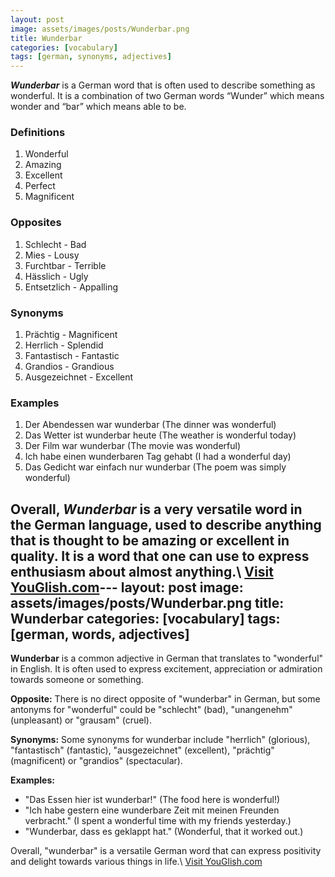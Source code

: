 ```yaml
---
layout: post
image: assets/images/posts/Wunderbar.png
title: Wunderbar
categories: [vocabulary]
tags: [german, synonyms, adjectives]
---
```

_**Wunderbar**_ is a German word that is often used to describe something as wonderful. It is a combination of two German words “Wunder” which means wonder and “bar” which means able to be. 

### Definitions
1. Wonderful
2. Amazing
3. Excellent
4. Perfect
5. Magnificent

### Opposites
1. Schlecht - Bad
2. Mies - Lousy
3. Furchtbar - Terrible
4. Hässlich - Ugly
5. Entsetzlich - Appalling

### Synonyms
1. Prächtig - Magnificent
2. Herrlich - Splendid
3. Fantastisch - Fantastic
4. Grandios - Grandious
5. Ausgezeichnet - Excellent

### Examples
1. Der Abendessen war wunderbar (The dinner was wonderful)
2. Das Wetter ist wunderbar heute (The weather is wonderful today)
3. Der Film war wunderbar (The movie was wonderful)
4. Ich habe einen wunderbaren Tag gehabt (I had a wonderful day)
5. Das Gedicht war einfach nur wunderbar (The poem was simply wonderful)

Overall, _**Wunderbar**_ is a very versatile word in the German language, used to describe anything that is thought to be amazing or excellent in quality. It is a word that one can use to express enthusiasm about almost anything.\ <a id="yg-widget-0" class="youglish-widget" data-query="Wunderbar" data-lang="german" data-components="8412" data-auto-start="0" data-bkg-color="theme_light" data-title="How%20to%20pronounce%20Wunderbar%20in%20German"  rel="nofollow" href="https://youglish.com">Visit YouGlish.com</a><script async src="https://youglish.com/public/emb/widget.js" charset="utf-8"></script>---
layout: post
image: assets/images/posts/Wunderbar.png
title: Wunderbar
categories: [vocabulary]
tags: [german, words, adjectives]
---

**Wunderbar** is a common adjective in German that translates to "wonderful" in English. It is often used to express excitement, appreciation or admiration towards someone or something. 

**Opposite:** There is no direct opposite of "wunderbar" in German, but some antonyms for "wonderful" could be "schlecht" (bad), "unangenehm" (unpleasant) or "grausam" (cruel). 

**Synonyms:** Some synonyms for wunderbar include "herrlich" (glorious), "fantastisch" (fantastic), "ausgezeichnet" (excellent), "prächtig" (magnificent) or "grandios" (spectacular).

**Examples:**

- "Das Essen hier ist wunderbar!" (The food here is wonderful!)
- "Ich habe gestern eine wunderbare Zeit mit meinen Freunden verbracht." (I spent a wonderful time with my friends yesterday.)
- "Wunderbar, dass es geklappt hat." (Wonderful, that it worked out.)

Overall, "wunderbar" is a versatile German word that can express positivity and delight towards various things in life.\ <a id="yg-widget-0" class="youglish-widget" data-query="Wunderbar" data-lang="german" data-components="8412" data-auto-start="0" data-bkg-color="theme_light" data-title="How%20to%20pronounce%20Wunderbar%20in%20German"  rel="nofollow" href="https://youglish.com">Visit YouGlish.com</a><script async src="https://youglish.com/public/emb/widget.js" charset="utf-8"></script>